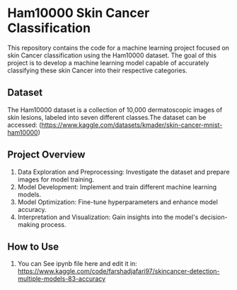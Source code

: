 # Ham10000 Skin Cancer Classification

This repository contains the code for a machine learning project focused on skin Cancer classification using the     Ham10000 dataset. The goal of this project is to develop a machine learning model capable of accurately classifying these skin Cancer into their respective categories.

## Dataset
The Ham10000 dataset is a collection of 10,000 dermatoscopic images of skin lesions, labeled into seven different classes.The dataset can be accessed:  (https://www.kaggle.com/datasets/kmader/skin-cancer-mnist-ham10000)

## Project Overview
1. Data Exploration and Preprocessing: Investigate the dataset and prepare images for model training.
2. Model Development: Implement and train different machine learning models.
3. Model Optimization: Fine-tune hyperparameters and enhance model accuracy.
4. Interpretation and Visualization: Gain insights into the model's decision-making process.

## How to Use
1. You can See ipynb file here and edit it in:
    https://www.kaggle.com/code/farshadjafari97/skincancer-detection-multiple-models-83-accuracy
